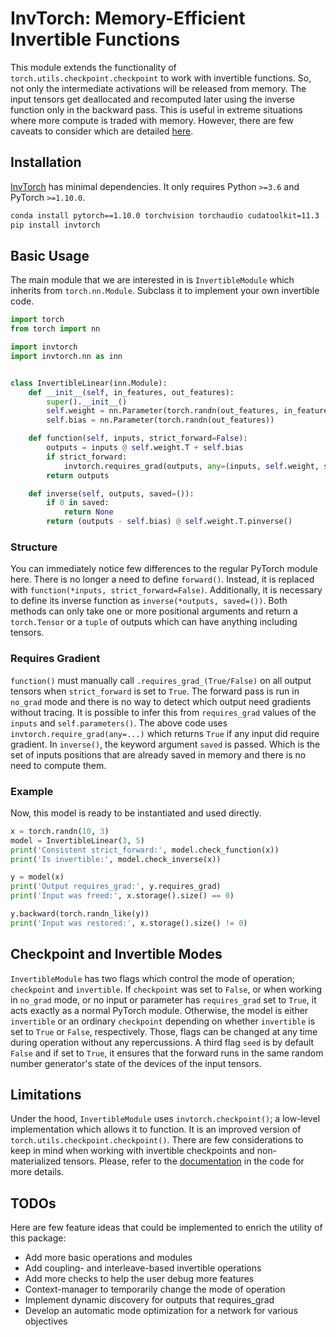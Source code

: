 # InvTorch: Memory-Efficient Invertible Functions

This module extends the functionality of `torch.utils.checkpoint.checkpoint` to work with invertible functions. So, not only the intermediate activations will be released from memory. The input tensors get deallocated and recomputed later using the inverse function only in the backward pass. This is useful in extreme situations where more compute is traded with memory. However, there are few caveats to consider which are detailed [here](./invtorch/core.py).

## Installation

[InvTorch](https://github.com/xmodar/invtorch) has minimal dependencies. It only requires Python `>=3.6` and PyTorch `>=1.10.0`.

```bash
conda install pytorch==1.10.0 torchvision torchaudio cudatoolkit=11.3 -c pytorch
pip install invtorch
```

## Basic Usage

The main module that we are interested in is `InvertibleModule` which inherits from `torch.nn.Module`. Subclass it to implement your own invertible code.

```python
import torch
from torch import nn

import invtorch
import invtorch.nn as inn


class InvertibleLinear(inn.Module):
    def __init__(self, in_features, out_features):
        super().__init__()
        self.weight = nn.Parameter(torch.randn(out_features, in_features))
        self.bias = nn.Parameter(torch.randn(out_features))

    def function(self, inputs, strict_forward=False):
        outputs = inputs @ self.weight.T + self.bias
        if strict_forward:
            invtorch.requires_grad(outputs, any=(inputs, self.weight, self.bias))
        return outputs

    def inverse(self, outputs, saved=()):
        if 0 in saved:
            return None
        return (outputs - self.bias) @ self.weight.T.pinverse()
```

### Structure

You can immediately notice few differences to the regular PyTorch module here. There is no longer a need to define `forward()`. Instead, it is replaced with `function(*inputs, strict_forward=False)`. Additionally, it is necessary to define its inverse function as `inverse(*outputs, saved=())`. Both methods can only take one or more positional arguments and return a `torch.Tensor` or a `tuple` of outputs which can have anything including tensors.

### Requires Gradient

`function()` must manually call `.requires_grad_(True/False)` on all output tensors when `strict_forward` is set to `True`. The forward pass is run in `no_grad` mode and there is no way to detect which output need gradients without tracing. It is possible to infer this from `requires_grad` values of the `inputs` and `self.parameters()`. The above code uses `invtorch.require_grad(any=...)` which returns `True` if any input did require gradient. In `inverse()`, the keyword argument `saved` is passed. Which is the set of inputs positions that are already saved in memory and there is no need to compute them.

### Example

Now, this model is ready to be instantiated and used directly.

```python
x = torch.randn(10, 3)
model = InvertibleLinear(3, 5)
print('Consistent strict_forward:', model.check_function(x))
print('Is invertible:', model.check_inverse(x))

y = model(x)
print('Output requires_grad:', y.requires_grad)
print('Input was freed:', x.storage().size() == 0)

y.backward(torch.randn_like(y))
print('Input was restored:', x.storage().size() != 0)
```

## Checkpoint and Invertible Modes

`InvertibleModule` has two flags which control the mode of operation; `checkpoint` and `invertible`. If `checkpoint` was set to `False`, or when working in `no_grad` mode, or no input or parameter has `requires_grad` set to `True`, it acts exactly as a normal PyTorch module. Otherwise, the model is either `invertible` or an ordinary `checkpoint` depending on whether `invertible` is set to `True` or `False`, respectively. Those, flags can be changed at any time during operation without any repercussions. A third flag `seed` is by default `False` and if set to `True`, it ensures that the forward runs in the same random number generator's state of the devices of the input tensors.

## Limitations

Under the hood, `InvertibleModule` uses `invtorch.checkpoint()`; a low-level implementation which allows it to function. It is an improved version of `torch.utils.checkpoint.checkpoint()`. There are few considerations to keep in mind when working with invertible checkpoints and non-materialized tensors. Please, refer to the [documentation](./invtorch/core.py) in the code for more details.

## TODOs

Here are few feature ideas that could be implemented to enrich the utility of this package:

- Add more basic operations and modules
- Add coupling- and interleave-based invertible operations
- Add more checks to help the user debug more features
- Context-manager to temporarily change the mode of operation
- Implement dynamic discovery for outputs that requires_grad
- Develop an automatic mode optimization for a network for various objectives
